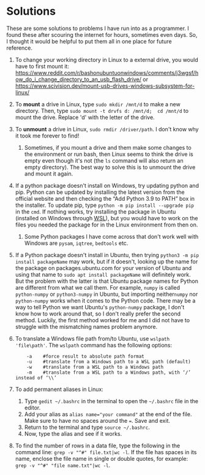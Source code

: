 # Solutions
These are some solutions to problems I have run into as a programmer. I found these after scouring the internet for hours, sometimes even days. So, I thought it would be helpful to put them all in one place for future reference. 

1. To change your working directory in Linux to a external drive, you would have to first mount it: https://www.reddit.com/r/bashonubuntuonwindows/comments/j3wgsf/how_do_i_change_directory_to_an_usb_flash_drive/ or https://www.scivision.dev/mount-usb-drives-windows-subsystem-for-linux/
2. To __mount__ a drive in Linux, type `sudo mkdir /mnt/d` to make a new directory. Then, type `sudo mount -t drvfs d: /mnt/d;  cd /mnt/d` to mount the drive. Replace 'd' with the letter of the drive.
3. To __unmount__ a drive in Linux, `sudo rmdir /driver/path`. I don't know why it took me forever to find!
    1. Sometimes, if you mount a drive and them make some changes to the environment or run bash, then Linux seems to think the drive is empty even though it's not (the `ls` command will also return an empty directory). The best way to solve this is to unmount the drive and mount it again. 
4. If a python package doesn't install on Windows, try updating python and pip. Python can be updated by installing the latest version from the official website and then checking the “Add Python 3.9 to PATH” box in the installer. To update pip, type `python -m pip install --upgrade pip` in the `cmd`. If nothing works, try installing the package in Ubuntu (installed on Windows through [WSL](https://docs.microsoft.com/en-us/windows/wsl/install)), but you would have to work on the files you needed the package for in the Linux environment from then on. 
    1. Some Python packages I have come across that don't work well with Windows are `pysam`, `iqtree`, `bedtools` etc. 
5. If a Python package doesn't install in Ubuntu, then trying `python3 -m pip install packageName` may work, but if it doesn't, looking up the name for the package on packages.ubuntu.com for your version of Ubuntu and using that name to `sudo apt install packageName` will definitely work. But the problem with the latter is that Ubuntu package names for Python are different from what we call them. For example, `numpy` is called `python-numpy` or `python3-numpy` in Ubuntu, but importing neither`numpy` nor `python-numpy` works when it comes to the Python code. There may be a way to tell Python we want Ubuntu's `python-numpy` package, I don't know how to work around that, so I don't really prefer the second method. Luckily, the first method worked for me and I did not have to struggle with the mismatching names problem anymore.
6. To translate a Windows file path from/to Ubuntu, use ``wslpath 'file\path'``. The ``wslpath`` command has the following options:
   ```
       -a    #force result to absolute path format
       -u    #translate from a Windows path to a WSL path (default)
       -w    #translate from a WSL path to a Windows path
       -m    #translate from a WSL path to a Windows path, with ‘/’ instead of ‘\\’ 
   ```
7. To add permanent aliases in Linux:
    1. Type `gedit ~/.bashrc` in the terminal to open the `~/.bashrc` file in the editor. 
    2. Add your alias as `alias name="your command"` at the end of the file. Make sure to have no spaces around the `=`. Save and exit.
    3. Return to the terminal and type `source ~/.bashrc`. 
    4. Now, type the alias and see if it works.

8. To find the number of rows in a data file, type the following in the command line: `grep -v "^#" file.txt|wc -l`. If the file has spaces in its name, enclose the file name in single or double quotes, for example: `grep -v "^#" "file name.txt"|wc -l`.
